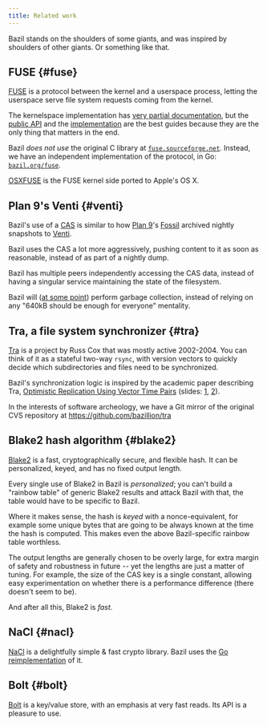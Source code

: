```yaml
---
title: Related work
---
```


Bazil stands on the shoulders of some giants, and was inspired by
shoulders of other giants. Or something like that.

## FUSE {#fuse}

[FUSE](https://en.wikipedia.org/wiki/Filesystem_in_Userspace) is a
protocol between the kernel and a userspace process, letting the
userspace serve file system requests coming from the kernel.

The kernelspace implementation has
[very partial documentation](https://www.kernel.org/doc/Documentation/filesystems/fuse.txt),
but the
[public API](https://git.kernel.org/cgit/linux/kernel/git/torvalds/linux.git/tree/include/uapi/linux/fuse.h)
and the
[implementation](https://git.kernel.org/cgit/linux/kernel/git/torvalds/linux.git/tree/fs/fuse)
are the best guides because they are the only thing that matters in
the end.

Bazil *does not use* the original C library at
[`fuse.sourceforge.net`](http://fuse.sourceforge.net/). Instead, we
have an independent implementation of the protocol, in Go:
[`bazil.org/fuse`](http://bazil.org/fuse/).

[OSXFUSE](http://osxfuse.github.io/) is the FUSE kernel side ported to
Apple's OS X.


##  Plan 9's Venti {#venti}

Bazil's use of a [CAS](#cas) is similar to how
[Plan 9](http://doc.cat-v.org/plan_9/)'s
[Fossil](http://doc.cat-v.org/plan_9/4th_edition/papers/fossil/)
archived nightly snapshots to
[Venti](http://doc.cat-v.org/plan_9/4th_edition/papers/venti/).

Bazil uses the CAS a lot more aggressively, pushing content to it as
soon as reasonable, instead of as part of a nightly dump.

Bazil has multiple peers independently accessing the CAS data, instead
of having a singular service maintaining the state of the filesystem.

Bazil will ([at some point](/doc/status#limits-gc)) perform garbage
collection, instead of relying on any "640kB should be enough for
everyone" mentality.

##  Tra, a file system synchronizer {#tra}

[Tra](http://swtch.com/tra/) is a project by Russ Cox that was mostly
active 2002-2004. You can think of it as a stateful two-way `rsync`,
with version vectors to quickly decide which subdirectories and files
need to be synchronized.

Bazil's synchronization logic is inspired by the academic paper
describing Tra,
[Optimistic Replication Using Vector Time Pairs](http://publications.csail.mit.edu/tmp/MIT-CSAIL-TR-2005-014.pdf)
(slides: [1](http://swtch.com/~rsc/talks/group01-tra.pdf),
[2](http://swtch.com/~rsc/talks/group02-version.pdf)).

In the interests of software archeology, we have a Git mirror of the
original CVS repository at https://github.com/bazillion/tra

##  Blake2 hash algorithm {#blake2}

[Blake2](https://blake2.net/) is a fast, cryptographically secure, and
flexible hash. It can be personalized, keyed, and has no fixed output
length.

Every single use of Blake2 in Bazil is *personalized*; you can't build
a "rainbow table" of generic Blake2 results and attack Bazil with
that, the table would have to be specific to Bazil.

Where it makes sense, the hash is *keyed* with a nonce-equivalent, for
example some unique bytes that are going to be always known at the
time the hash is computed. This makes even the above Bazil-specific
rainbow table worthless.

The output lengths are generally chosen to be overly large, for extra
margin of safety and robustness in future -- yet the lengths are just
a matter of tuning. For example, the size of the CAS key is a single
constant, allowing easy experimentation on whether there is a
performance difference (there doesn't seem to be).

And after all this, Blake2 is *fast*.

##  NaCl {#nacl}

[NaCl](http://nacl.cr.yp.to/) is a delightfully simple & fast crypto
library. Bazil uses the
[Go reimplementation](http://godoc.org/code.google.com/p/go.crypto/nacl)
of it.

##  Bolt {#bolt}

[Bolt](https://github.com/boltdb/bolt) is a key/value store, with an
emphasis at very fast reads. Its API is a pleasure to use.
